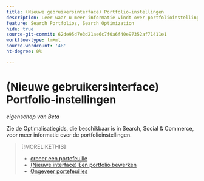 ```yaml
---
title: (Nieuwe gebruikersinterface) Portfolio-instellingen
description: Leer waar u meer informatie vindt over portfolioinstellingen.
feature: Search Portfolios, Search Optimization
hide: true
source-git-commit: 62de95d7e3d21ae6c7f0a6f40e97352af71411e1
workflow-type: tm+mt
source-wordcount: '48'
ht-degree: 0%

---
```


# (Nieuwe gebruikersinterface) Portfolio-instellingen

*eigenschap van Beta*

Zie de Optimalisatiegids, die beschikbaar is in Search, Social &amp; Commerce, voor meer informatie over de portfolioinstellingen.

>[!MORELIKETHIS]
>
>* [ creeer een portefeuille ](portfolio-create.md)
>* [ (Nieuwe interface) Een portfolio bewerken ](portfolio-edit.md)
>* [ Ongeveer portefeuilles ](portfolio-about.md)
